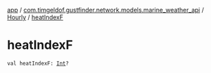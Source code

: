 [app](../../index.md) / [com.timgeldof.gustfinder.network.models.marine_weather_api](../index.md) / [Hourly](index.md) / [heatIndexF](./heat-index-f.md)

# heatIndexF

`val heatIndexF: `[`Int`](https://kotlinlang.org/api/latest/jvm/stdlib/kotlin/-int/index.html)`?`